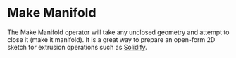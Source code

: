 # Make Manifold

The Make Manifold operator will take any unclosed geometry and attempt to close it (make it manifold). It is a great way to prepare an open-form 2D sketch for extrusion operations such as [Solidify](/extrusion/solidify).